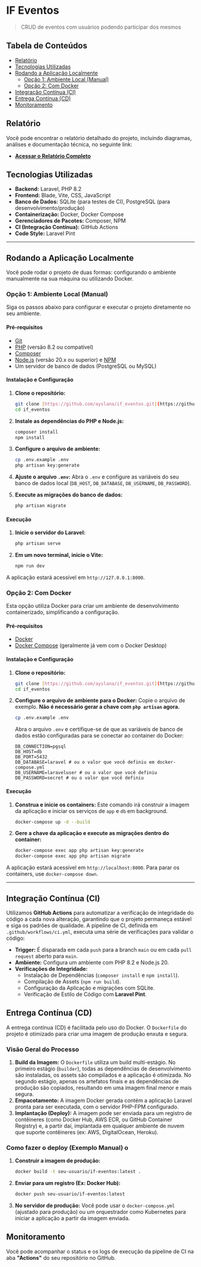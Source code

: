 # IF Eventos

> CRUD de eventos com usuários podendo participar dos mesmos

## Tabela de Conteúdos

- [Relatório](#relatório)
- [Tecnologias Utilizadas](#tecnologias-utilizadas)
- [Rodando a Aplicação Localmente](#rodando-a-aplicação-localmente)
  - [Opção 1: Ambiente Local (Manual)](#opção-1-ambiente-local-manual)
  - [Opção 2: Com Docker](#opção-2-com-docker)
- [Integração Contínua (CI)](#integração-contínua-ci)
- [Entrega Contínua (CD)](#entrega-contínua-cd)
- [Monitoramento](#monitoramento)

## Relatório

Você pode encontrar o relatório detalhado do projeto, incluindo diagramas, análises e documentação técnica, no seguinte link:

- **[Acessar o Relatório Completo](https://docs.google.com/document/d/1-BcO-krO5tgQcprQKLgmyWxmn48P3f-nKI_VfBsp1TM/edit?usp=sharing)**

## Tecnologias Utilizadas

- **Backend:** Laravel, PHP 8.2
- **Frontend:** Blade, Vite, CSS, JavaScript
- **Banco de Dados:** SQLite (para testes de CI), PostgreSQL (para desenvolvimento/produção)
- **Containerização:** Docker, Docker Compose
- **Gerenciadores de Pacotes:** Composer, NPM
- **CI (Integração Contínua):** GitHub Actions
- **Code Style:** Laravel Pint

---

## Rodando a Aplicação Localmente

Você pode rodar o projeto de duas formas: configurando o ambiente manualmente na sua máquina ou utilizando Docker.

### Opção 1: Ambiente Local (Manual)

Siga os passos abaixo para configurar e executar o projeto diretamente no seu ambiente.

#### Pré-requisitos

- [Git](https://git-scm.com/)
- [PHP](https://www.php.net/) (versão 8.2 ou compatível)
- [Composer](https://getcomposer.org/)
- [Node.js](https://nodejs.org/en/) (versão 20.x ou superior) e [NPM](https://www.npmjs.com/)
- Um servidor de banco de dados (PostgreSQL ou MySQL)

#### Instalação e Configuração

1.  **Clone o repositório:**
    ```bash
    git clone [https://github.com/ayslana/if_eventos.git](https://github.com/ayslana/if_eventos.git)
    cd if_eventos
    ```

2.  **Instale as dependências do PHP e Node.js:**
    ```bash
    composer install
    npm install
    ```

3.  **Configure o arquivo de ambiente:**
    ```bash
    cp .env.example .env
    php artisan key:generate
    ```

4.  **Ajuste o arquivo `.env`:**
    Abra o `.env` e configure as variáveis do seu banco de dados local (`DB_HOST`, `DB_DATABASE`, `DB_USERNAME`, `DB_PASSWORD`).

5.  **Execute as migrações do banco de dados:**
    ```bash
    php artisan migrate
    ```

#### Execução

1.  **Inicie o servidor do Laravel:**
    ```bash
    php artisan serve
    ```

2.  **Em um novo terminal, inicie o Vite:**
    ```bash
    npm run dev
    ```
A aplicação estará acessível em `http://127.0.0.1:8000`.

### Opção 2: Com Docker

Esta opção utiliza Docker para criar um ambiente de desenvolvimento containerizado, simplificando a configuração.

#### Pré-requisitos

- [Docker](https://www.docker.com/products/docker-desktop/)
- [Docker Compose](https://docs.docker.com/compose/install/) (geralmente já vem com o Docker Desktop)

#### Instalação e Configuração

1.  **Clone o repositório:**
    ```bash
    git clone [https://github.com/ayslana/if_eventos.git](https://github.com/ayslana/if_eventos.git)
    cd if_eventos
    ```

2.  **Configure o arquivo de ambiente para o Docker:**
    Copie o arquivo de exemplo. **Não é necessário gerar a chave com `php artisan` agora.**
    ```bash
    cp .env.example .env
    ```
    Abra o arquivo `.env` e certifique-se de que as variáveis de banco de dados estão configuradas para se conectar ao container do Docker:
    ```
    DB_CONNECTION=pgsql
    DB_HOST=db
    DB_PORT=5432
    DB_DATABASE=laravel # ou o valor que você definiu em docker-compose.yml
    DB_USERNAME=laraveluser # ou o valor que você definiu
    DB_PASSWORD=secret # ou o valor que você definiu
    ```

#### Execução

1.  **Construa e inicie os containers:**
    Este comando irá construir a imagem da aplicação e iniciar os serviços de `app` e `db` em background.
    ```bash
    docker-compose up -d --build
    ```

2.  **Gere a chave da aplicação e execute as migrações dentro do container:**
    ```bash
    docker-compose exec app php artisan key:generate
    docker-compose exec app php artisan migrate
    ```

A aplicação estará acessível em `http://localhost:8000`. Para parar os containers, use `docker-compose down`.

---

## Integração Contínua (CI)

Utilizamos **GitHub Actions** para automatizar a verificação de integridade do código a cada nova alteração, garantindo que o projeto permaneça estável e siga os padrões de qualidade. A pipeline de CI, definida em `.github/workflows/ci.yml`, executa uma série de verificações para validar o código:

- **Trigger:** É disparada em cada `push` para a branch `main` ou em cada `pull request` aberto para `main`.
- **Ambiente:** Configura um ambiente com PHP 8.2 e Node.js 20.
- **Verificações de Integridade:**
    - Instalação de Dependências (`composer install` e `npm install`).
    - Compilação de Assets (`npm run build`).
    - Configuração da Aplicação e migrações com SQLite.
    - Verificação de Estilo de Código com **Laravel Pint**.

## Entrega Contínua (CD)

A entrega contínua (CD) é facilitada pelo uso do Docker. O `Dockerfile` do projeto é otimizado para criar uma imagem de produção enxuta e segura.

### Visão Geral do Processo

1.  **Build da Imagem:** O `Dockerfile` utiliza um build multi-estágio. No primeiro estágio (`builder`), todas as dependências de desenvolvimento são instaladas, os assets são compilados e a aplicação é otimizada. No segundo estágio, apenas os artefatos finais e as dependências de produção são copiados, resultando em uma imagem final menor e mais segura.
2.  **Empacotamento:** A imagem Docker gerada contém a aplicação Laravel pronta para ser executada, com o servidor PHP-FPM configurado.
3.  **Implantação (Deploy):** A imagem pode ser enviada para um registro de contêineres (como Docker Hub, AWS ECR, ou GitHub Container Registry) e, a partir daí, implantada em qualquer ambiente de nuvem que suporte contêineres (ex: AWS, DigitalOcean, Heroku).

### Como fazer o deploy (Exemplo Manual) o

1.  **Construir a imagem de produção:**
    ```bash
    docker build -t seu-usuario/if-eventos:latest .
    ```
2.  **Enviar para um registro (Ex: Docker Hub):**
    ```bash
    docker push seu-usuario/if-eventos:latest
    ```
3.  **No servidor de produção:**
    Você pode usar o `docker-compose.yml` (ajustado para produção) ou um orquestrador como Kubernetes para iniciar a aplicação a partir da imagem enviada.

## Monitoramento

Você pode acompanhar o status e os logs de execução da pipeline de CI na aba **"Actions"** do seu repositório no GitHub.

